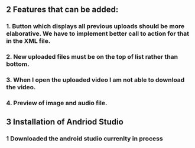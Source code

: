 


## 2 Features that can be added:

 ### 1. Button which displays all previous uploads should be more elaborative. We have to implement better call to action for that in the XML file.
 ### 2. New uploaded files must be on the top of list rather than bottom.
 ### 3. When I open the uploaded video I am not able to download the video.
 ### 4. Preview of image and audio file.

## 3 Installation of Andriod Studio 
### 1 Downloaded the android studio currenlty in process
